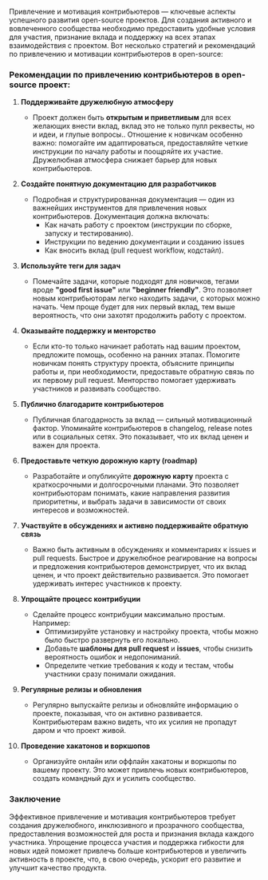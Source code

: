 
Привлечение и мотивация контрибьютеров — ключевые аспекты успешного развития open-source проектов. Для создания активного и вовлеченного сообщества необходимо предоставить удобные условия для участия, признание вклада и поддержку на всех этапах взаимодействия с проектом. Вот несколько стратегий и рекомендаций по привлечению и мотивации контрибьютеров в open-source:

### Рекомендации по привлечению контрибьютеров в open-source проект:

1. **Поддерживайте дружелюбную атмосферу**
    
    - Проект должен быть **открытым и приветливым** для всех желающих внести вклад, вклад это не только пулл реквесты, но и идеи, и глупые вопросы.. Отношение к новичкам особенно важно: помогайте им адаптироваться, предоставляйте четкие инструкции по началу работы и поощряйте их участие. Дружелюбная атмосфера снижает барьер для новых контрибьютеров.
2. **Создайте понятную документацию для разработчиков**
    
    - Подробная и структурированная документация — один из важнейших инструментов для привлечения новых контрибьютеров. Документация должна включать:
        - Как начать работу с проектом (инструкции по сборке, запуску и тестированию).
        - Инструкции по ведению документации и созданию issues
        - Как вносить вклад (pull request workflow, кодстайл).

3. **Используйте теги для задач**
    
    - Помечайте задачи, которые подходят для новичков, тегами вроде **"good first issue"** или **"beginner friendly"**. Это позволяет новым контрибьюторам легко находить задачи, с которых можно начать. Чем проще будет для них первый вклад, тем выше вероятность, что они захотят продолжить работу с проектом.
4. **Оказывайте поддержку и менторство**
    
    - Если кто-то только начинает работать над вашим проектом, предложите помощь, особенно на ранних этапах. Помогите новичкам понять структуру проекта, объясните принципы работы и, при необходимости, предоставьте обратную связь по их первому pull request. Менторство помогает удерживать участников и развивать сообщество.
5. **Публично благодарите контрибьютеров**
    
    - Публичная благодарность за вклад — сильный мотивационный фактор. Упоминайте контрибьютеров в changelog, release notes или в социальных сетях. Это показывает, что их вклад ценен и важен для проекта.
6. **Предоставьте четкую дорожную карту (roadmap)**
    
    - Разработайте и опубликуйте **дорожную карту** проекта с краткосрочными и долгосрочными планами. Это позволяет контрибьюторам понимать, какие направления развития приоритетны, и выбрать задачи в зависимости от своих интересов и возможностей.
7. **Участвуйте в обсуждениях и активно поддерживайте обратную связь**
    
    - Важно быть активным в обсуждениях и комментариях к issues и pull requests. Быстрое и дружелюбное реагирование на вопросы и предложения контрибьютеров демонстрирует, что их вклад ценен, и что проект действительно развивается. Это помогает удерживать интерес участников к проекту.
8. **Упрощайте процесс контрибуции**
    
    - Сделайте процесс контрибуции максимально простым. Например:
        - Оптимизируйте установку и настройку проекта, чтобы можно было быстро развернуть его локально.
        - Добавьте **шаблоны для pull request** и **issues**, чтобы снизить вероятность ошибок и недопониманий.
        - Определите четкие требования к коду и тестам, чтобы участники сразу понимали ожидания.
9. **Регулярные релизы и обновления**
    
    - Регулярно выпускайте релизы и обновляйте информацию о проекте, показывая, что он активно развивается. Контрибьютерам важно видеть, что их усилия не пропадут даром и что проект живой.
10. **Проведение хакатонов и воркшопов**
    
    - Организуйте онлайн или оффлайн хакатоны и воркшопы по вашему проекту. Это может привлечь новых контрибьютеров, создать командный дух и усилить сообщество.
### Заключение

Эффективное привлечение и мотивация контрибьютеров требует создания дружелюбного, инклюзивного и прозрачного сообщества, предоставления возможностей для роста и признания вклада каждого участника. Упрощение процесса участия и поддержка гибкости для новых идей поможет привлечь больше контрибьютеров и увеличить активность в проекте, что, в свою очередь, ускорит его развитие и улучшит качество продукта.